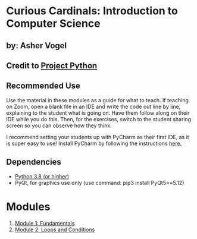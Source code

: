 # Curious Cardinals: Introduction to Computer Science

## by: Asher Vogel
## Credit to [Project Python](http://projectpython.net)

## Recommended Use

Use the material in these modules as a guide for what to teach. If teaching on Zoom, open a blank file in an IDE and write the code out line by line, explaining to the student what is going on. Have them follow along on their IDE while you do this. Then, for the exercises, switch to the student sharing screen so you can observe how they think.

I recommend setting your students up with PyCharm as their first IDE, as it is super easy to use! Install PyCharm by following the instructions [here.](https://www.jetbrains.com/help/pycharm/installation-guide.html)

## Dependencies

* [Python 3.8 (or higher)](https://www.python.org/downloads/)
* PyQt, for graphics use only (use command: pip3 install PyQt5==5.12)

# Modules

1. [Module 1: Fundamentals](Module1_Fundamentals)
2. [Module 2: Loops and Conditions](Module2_LoopsAndConditions)